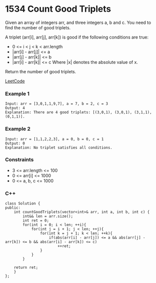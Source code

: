 # 1534 Count Good Triplets

Given an array of integers arr, and three integers a, b and c. You need to find the number of good triplets.

A triplet (arr[i], arr[j], arr[k]) is good if the following conditions are true:

* 0 <= i < j < k < arr.length
* |arr[i] - arr[j]| <= a
* |arr[j] - arr[k]| <= b
* |arr[i] - arr[k]| <= c
Where |x| denotes the absolute value of x.

Return the number of good triplets.

[LeetCode](https://leetcode.cn/problems/shuffle-string/)

### Example 1

```
Input: arr = [3,0,1,1,9,7], a = 7, b = 2, c = 3
Output: 4
Explanation: There are 4 good triplets: [(3,0,1), (3,0,1), (3,1,1), (0,1,1)].
```

### Example 2

```
Input: arr = [1,1,2,2,3], a = 0, b = 0, c = 1
Output: 0
Explanation: No triplet satisfies all conditions.
```
 

### Constraints

* 3 <= arr.length <= 100
* 0 <= arr[i] <= 1000
* 0 <= a, b, c <= 1000

### C++ 

```
class Solution {
public:
    int countGoodTriplets(vector<int>& arr, int a, int b, int c) {
        int&& len = arr.size();
        int ret = 0;
        for(int i = 0; i < len; ++i){
            for(int j = i + 1; j < len; ++j){
                for(int k = j + 1; k < len; ++k){
                    if(abs(arr[i] - arr[j]) <= a && abs(arr[j] - arr[k]) <= b && abs(arr[i] - arr[k]) <= c)
                        ++ret;
                }
            }
        }
    
    return ret;
    }
};
```